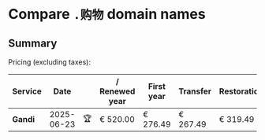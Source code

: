 # Compare `.购物` domain names

## Summary

Pricing (excluding taxes):

| Service | Date |  | / Renewed year | First year | Transfer | Restoration |
|--|--|--|--|--|--|--|
| **Gandi** | 2025-06-23 | 🏆 | € 520.00 | € 276.49 | € 267.49 | € 319.49 |
